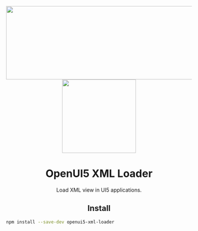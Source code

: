<div align="center">
  <a href="http://openui5.org">
    <img width="571" height="200"
      src="http://openui5.org/images/OpenUI5_new_big_side.png">
  </a>
  <a href="https://github.com/webpack/webpack">
    <img width="200" height="200"
      src="https://webpack.js.org/assets/icon-square-big.svg">
  </a>
  <h1>OpenUI5 XML Loader</h1>
  <p>Load XML view in UI5 applications.</p>
</div>


<h2 align="center">Install</h2>

```bash
npm install --save-dev openui5-xml-loader
```
